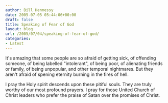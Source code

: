```yaml
---
author: Bill Hennessy
date: 2005-07-05 05:44:06+00:00
draft: false
title: Speaking of Fear of God
layout: blog
url: /2005/07/04/speaking-of-fear-of-god/
categories:
- Latest
---
```


It's amazing that some people are so afraid of getting sick, of offending someone, of being labelled "intolerant", of being poor, of alienating friends or family, of being unpopular, and other temporal nightmares.  But they aren't afraid of spening eternity burning in the fires of hell.

I pray the Holy spirit descends upon these pitiful souls.  They are truly worthy of our most profound prayers.  I pray for those United Church of Christ leaders who prefer the praise of Satan over the promises of Christ.  
